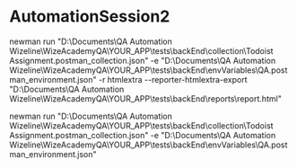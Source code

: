 # AutomationSession2

newman run "D:\Documents\QA Automation Wizeline\WizeAcademyQA\YOUR_APP\tests\backEnd\collection\Todoist Assignment.postman_collection.json" -e "D:\Documents\QA Automation Wizeline\WizeAcademyQA\YOUR_APP\tests\backEnd\envVariables\QA.postman_environment.json" -r htmlextra --reporter-htmlextra-export "D:\Documents\QA Automation Wizeline\WizeAcademyQA\YOUR_APP\tests\backEnd\reports\report.html"


newman run "D:\Documents\QA Automation Wizeline\WizeAcademyQA\YOUR_APP\tests\backEnd\collection\Todoist Assignment.postman_collection.json" -e "D:\Documents\QA Automation Wizeline\WizeAcademyQA\YOUR_APP\tests\backEnd\envVariables\QA.postman_environment.json"
